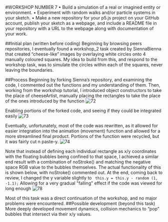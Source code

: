 #WORKSHOP NUMBER 7
•	Build a simulation of a real or imagined entity or environment.
•	Experiment with random walks and/or particle systems in your sketch.
•	Make a new repository for your p5.js project on your GitHub account, publish your sketch as a webpage, and include a README file in your repository with a URL to the webpage along with documentation of your work.

##Initial plan (written before coding)
Beginning by browsing peers repositories, I eventually found a workshop_2 task created by SiennaBienna that created “cheese-like” images by overlaying white circles onto 4 manually coloured squares. My idea to build from this, and respond to the workshop task, was to simulate the circles within each of the squares, never leaving the boundaries.
 

##Process
Beginning by forking Sienna’s repository, and examining the code, I commented out the functions and my understanding of them. Then, working from the workshop tutorial, I introduced object constructors to take the place of cheeseArtist, manually placing the rectangles to take the place of the ones introduced by the function
![72](https://github.com/user-attachments/assets/57f165b0-20f3-470d-8acb-dba993abba2d)

Enabling portions of the forked code, and seeing if they could be integrated easily
![73](https://github.com/user-attachments/assets/7640ef54-c087-4fcc-8810-e970c7e76351)

Eventually, unfortunately, most of the code was rewritten, as it allowed for easier integration into the animation (movement) function and allowed for a more streamlined final product. Portions of the function were recycled, but it was fairly cut n paste-y.
![74](https://github.com/user-attachments/assets/72c5fde3-d7c5-4462-84d8-665dc6e608f9)

Note that instead of defining each individual rectangle as x/y coordinates with the floating bubbles being confined to that space, I achieved a similar end result with a combination of noStroke() and matching the negative space RGB value to the bubbles themselves. The actual functionality of this is shown below, with noStroke() commented out. At the end, coming back to review, I changed the y variable slightly to
`` this.y = this.y - random (1, -1.1);``
Allowing for a very gradual "falling" effect if the code was viewed for long enough
![78](https://github.com/user-attachments/assets/9dc0ab06-d80c-4031-b79d-d5ea934a7e5c)

Most of this task was a direct continuation of the workshop, and no major problems were encountered.
##Possible development (beyond this task)
More deeply developed movement dynamics, collision mechanics to “pop” bubbles that intersect via their x/y values.

